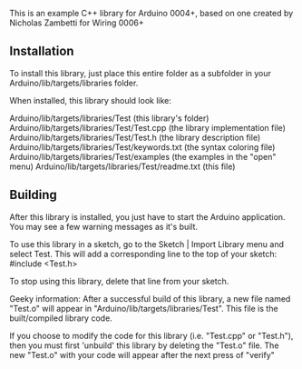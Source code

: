 This is an example C++ library for Arduino 0004+, based on one created by
Nicholas Zambetti for Wiring 0006+

Installation
--------------------------------------------------------------------------------

To install this library, just place this entire folder as a subfolder in your
Arduino/lib/targets/libraries folder.

When installed, this library should look like:

Arduino/lib/targets/libraries/Test              (this library's folder)
Arduino/lib/targets/libraries/Test/Test.cpp     (the library implementation file)
Arduino/lib/targets/libraries/Test/Test.h       (the library description file)
Arduino/lib/targets/libraries/Test/keywords.txt (the syntax coloring file)
Arduino/lib/targets/libraries/Test/examples     (the examples in the "open" menu)
Arduino/lib/targets/libraries/Test/readme.txt   (this file)

Building
--------------------------------------------------------------------------------

After this library is installed, you just have to start the Arduino application.
You may see a few warning messages as it's built.

To use this library in a sketch, go to the Sketch | Import Library menu and
select Test.  This will add a corresponding line to the top of your sketch:
#include <Test.h>

To stop using this library, delete that line from your sketch.

Geeky information:
After a successful build of this library, a new file named "Test.o" will appear
in "Arduino/lib/targets/libraries/Test". This file is the built/compiled library
code.

If you choose to modify the code for this library (i.e. "Test.cpp" or "Test.h"),
then you must first 'unbuild' this library by deleting the "Test.o" file. The
new "Test.o" with your code will appear after the next press of "verify"

